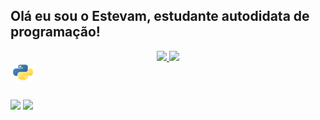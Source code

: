 ## Olá eu sou o Estevam, estudante autodidata de programação!

<div align="center">
  <a href="https://github.com/Estevam2302">
  <img height="150em" src="https://github-readme-stats.vercel.app/api?username=Estevam2302&show_icons=true&theme=dark&include_all_commits=true&count_private=true"/>
  <img height="150em" src="https://github-readme-stats.vercel.app/api/top-langs/?username=Estevam2302&layout=compact&langs_count=7&theme=dark"/>
</div>
  
<div>
  <img align="center" alt="Rafa-Python" height="30" width="40" src="https://raw.githubusercontent.com/devicons/devicon/master/icons/python/python-original.svg">
</div>

  ##
  
<div>
  <a href="https://mypyprograms.blogspot.com/" target="_blank"><img src="https://img.shields.io/badge/Blogger-FF5722?style=for-the-badge&logo=blogger&logoColor=white" target="_blank"></a> 
  <a href="contatoestevam.s@gmail.com" target="_blank"><img src="https://img.shields.io/badge/Gmail-D14836?style=for-the-badge&logo=gmail&logoColor=white" target="_blank"></a>
</div>
